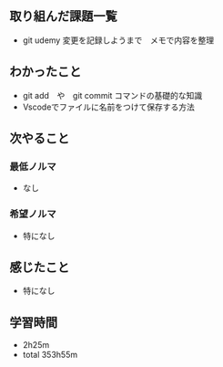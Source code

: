 ## 取り組んだ課題一覧
- git udemy 変更を記録しようまで　メモで内容を整理
## わかったこと
- git add　や　git commit コマンドの基礎的な知識
- Vscodeでファイルに名前をつけて保存する方法
## 次やること
### 最低ノルマ
- なし
### 希望ノルマ
- 特になし
## 感じたこと
- 特になし
## 学習時間
- 2h25m
- total 353h55m
